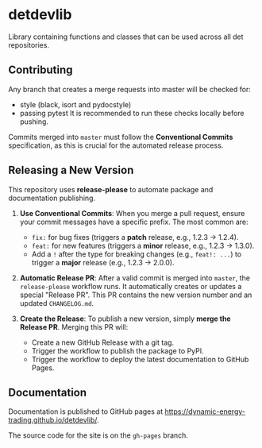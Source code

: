 # detdevlib
Library containing functions and classes that can be used across all det repositories.

## Contributing
Any branch that creates a merge requests into master will be checked for:
- style (black, isort and pydocstyle)
- passing pytest
It is recommended to run these checks locally before pushing. 

Commits merged into `master` must follow the **Conventional Commits** specification, as this is crucial for the automated release process.

## Releasing a New Version
This repository uses **release-please** to automate package and documentation publishing.

1.  **Use Conventional Commits**: When you merge a pull request, ensure your commit messages have a specific prefix. The most common are:
    * `fix:` for bug fixes (triggers a **patch** release, e.g., 1.2.3 → 1.2.4).
    * `feat:` for new features (triggers a **minor** release, e.g., 1.2.3 → 1.3.0).
    * Add a `!` after the type for breaking changes (e.g., `feat!: ...`) to trigger a **major** release (e.g., 1.2.3 → 2.0.0).

2.  **Automatic Release PR**: After a valid commit is merged into `master`, the `release-please` workflow runs. It automatically creates or updates a special "Release PR". This PR contains the new version number and an updated `CHANGELOG.md`.

3.  **Create the Release**: To publish a new version, simply **merge the Release PR**. Merging this PR will:
    * Create a new GitHub Release with a git tag.
    * Trigger the workflow to publish the package to PyPI.
    * Trigger the workflow to deploy the latest documentation to GitHub Pages.

## Documentation
Documentation is published to GitHub pages at https://dynamic-energy-trading.github.io/detdevlib/. 

The source code for the site is on the `gh-pages` branch.

